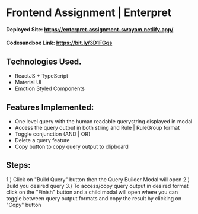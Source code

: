 # Frontend Assignment | Enterpret
#### Deployed Site: https://enterpret-assignment-swayam.netlify.app/
#### Codesandbox Link: https://bit.ly/3D1FGqs

## Technologies Used.

* ReactJS + TypeScript
* Material UI
* Emotion Styled Components

## Features Implemented:
* One level query with the human readable querystring displayed in modal 
* Access the query output in both string and Rule | RuleGroup format
* Toggle conjunction (AND | OR)
* Delete a query feature
* Copy button to copy query output to clipboard

## Steps:
1.) Click on "Build Query" button then the Query Builder Modal will open
2.) Build you desired query
3.) To access/copy query output in desired format click on the "Finish" button and a child modal will open where you can toggle between query output formats and copy the result by clicking on "Copy" button 
